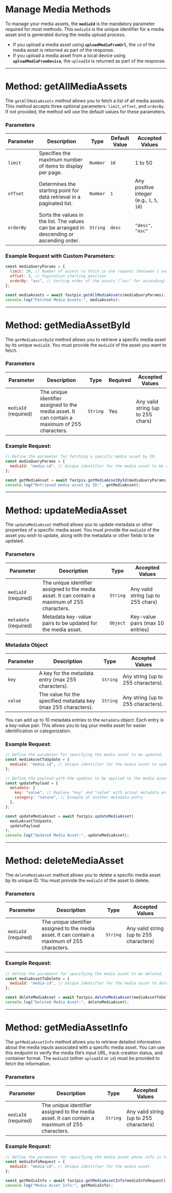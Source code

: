 # Manage Media Methods

To manage your media assets, the **`mediaId`** is the mandatory parameter required for most methods. This `mediaId` is the unique identifier for a media asset and is generated during the media upload process.

- If you upload a media asset using **`uploadMediaFromUrl`**, the `id` of the media asset is returned as part of the response.
- If you upload a media asset from a local device using **`uploadMediaFromDevice`**, the `uploadId` is returned as part of the response.

---

# Method: getAllMediaAssets

The `getAllMediaAssets` method allows you to fetch a list of all media assets. This method accepts three optional parameters: `limit`, `offset`, and `orderBy`. If not provided, the method will use the default values for these parameters.

### **Parameters**

| **Parameter** | **Description**                                                                            | **Type** | **Default Value** | **Accepted Values**                         |
| ------------- | ------------------------------------------------------------------------------------------ | -------- | ----------------- | ------------------------------------------- |
| `limit`       | Specifies the maximum number of items to display per page.                                 | `Number` | `10`              | 1 to 50                                     |
| `offset`      | Determines the starting point for data retrieval in a paginated list.                      | `Number` | `1`               | Any positive integer (e.g., `1`, `5`, `10`) |
| `orderBy`     | Sorts the values in the list. The values can be arranged in descending or ascending order. | `String` | `desc`            | `"desc"`, `"asc"`                           |

### **Example Request with Custom Parameters:**

```javascript
const mediaQueryParams = {
  limit: 20, // Number of assets to fetch in one request (between 1 and 50)
  offset: 5, // Pagination starting position
  orderBy: "asc", // Sorting order of the assets ("asc" for ascending)
};

const mediaAssets = await fastpix.getAllMediaAssets(mediaQueryParams);
console.log("Fetched Media Assets:", mediaAssets);
```

---

# Method: getMediaAssetById

The `getMediaAssetById` method allows you to retrieve a specific media asset by its unique `mediaId`. You must provide the `mediaId` of the asset you want to fetch.

### **Parameters**

| **Parameter**        | **Description**                                                                                | **Type** | **Required** | **Accepted Values**                |
| -------------------- | ---------------------------------------------------------------------------------------------- | -------- | ------------ | ---------------------------------- |
| `mediaId` (required) | The unique identifier assigned to the media asset. It can contain a maximum of 255 characters. | `String` | Yes          | Any valid string (up to 255 chars) |

### **Example Request:**

```javascript
// Define the parameter for fetching a specific media asset by ID.
const mediaQueryParams = {
  mediaId: "media-id", // Unique identifier for the media asset to be retrieved
};

const getMediaAsset = await fastpix.getMediaAssetById(mediaQueryParams);
console.log("Retrieved media asset by ID:", getMediaAsset);
```

---

# Method: updateMediaAsset

The `updateMediaAsset` method allows you to update metadata or other properties of a specific media asset. You must provide the `mediaId` of the asset you wish to update, along with the metadata or other fields to be updated.

### **Parameters**

| **Parameter**         | **Description**                                                                                | **Type** | **Accepted Values**                |
| --------------------- | ---------------------------------------------------------------------------------------------- | -------- | ---------------------------------- |
| `mediaId` (required)  | The unique identifier assigned to the media asset. It can contain a maximum of 255 characters. | `String` | Any valid string (up to 255 chars) |
| `metadata` (required) | Metadata key-value pairs to be updated for the media asset.                                    | `Object` | Key-value pairs (max 10 entries)   |

### **Metadata Object**

| **Parameter** | **Description**                                                | **Type** | **Accepted Values**                |
| ------------- | -------------------------------------------------------------- | -------- | ---------------------------------- |
| `key`         | A key for the metadata entry (max 255 characters).             | `String` | Any string (up to 255 characters). |
| `value`       | The value for the specified metadata key (max 255 characters). | `String` | Any string (up to 255 characters). |

You can add up to 10 metadata entries to the `metadata` object. Each entry is a key-value pair. This allows you to tag your media asset for easier identification or categorization.

### **Example Request:**

```javascript
// Define the parameter for specifying the media asset to be updated.
const mediaAssetToUpdate = {
  mediaId: "media-id", // Unique identifier for the media asset to update.
};

// Define the payload with the updates to be applied to the media asset.
const updatePayload = {
  metadata: {
    key: "value", // Replace "key" and "value" with actual metadata entries.
    category: "nature", // Example of another metadata entry.
  },
};

const updateMediaAsset = await fastpix.updateMediaAsset(
  mediaAssetToUpdate,
  updatePayload
);
console.log("Updated Media Asset:", updateMediaAsset);
```

---

# Method: deleteMediaAsset

The `deleteMediaAsset` method allows you to delete a specific media asset by its unique ID. You must provide the `mediaId` of the asset to delete.

### **Parameters**

| **Parameter**        | **Description**                                                                                | **Type** | **Accepted Values**                     |
| -------------------- | ---------------------------------------------------------------------------------------------- | -------- | --------------------------------------- |
| `mediaId` (required) | The unique identifier assigned to the media asset. It can contain a maximum of 255 characters. | `String` | Any valid string (up to 255 characters) |

### **Example Request:**

```javascript
// Define the parameter for specifying the media asset to be deleted.
const mediaAssetToDelete = {
  mediaId: "media-id", // Unique identifier for the media asset to delete.
};

const deleteMediaAsset = await fastpix.deleteMediaAsset(mediaAssetToDelete);
console.log("Deleted Media Asset:", deleteMediaAsset);
```

---

# Method: getMediaAssetInfo

The `getMediaAssetInfo` method allows you to retrieve detailed information about the media inputs associated with a specific media asset. You can use this endpoint to verify the media file’s input URL, track creation status, and container format. The `mediaId` (either `uploadId` or `id`) must be provided to fetch the information.

### **Parameters**

| **Parameter**        | **Description**                                                                                | **Type** | **Accepted Values**                     |
| -------------------- | ---------------------------------------------------------------------------------------------- | -------- | --------------------------------------- |
| `mediaId` (required) | The unique identifier assigned to the media asset. It can contain a maximum of 255 characters. | `String` | Any valid string (up to 255 characters) |

### **Example Request:**

```javascript
// Define the parameter for specifying the media asset whose info is to be retrieved.
const mediaInfoRequest = {
  mediaId: "media-id", // Unique identifier for the media asset.
};

const getMediaInfo = await fastpix.getMediaAssetInfo(mediaInfoRequest);
console.log("Media Asset Info:", getMediaInfo);
```
